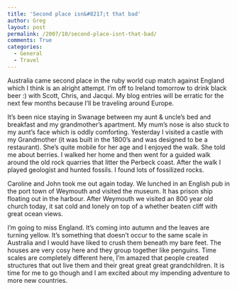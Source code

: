 ```yaml
---
title: 'Second place isn&#8217;t that bad'
author: Greg
layout: post
permalink: /2007/10/second-place-isnt-that-bad/
comments: True
categories:
  - General
  - Travel
---
```

Australia came second place in the ruby world cup match against England which I think is an alright attempt. I&#8217;m off to Ireland tomorrow to drink black beer :) with Scott, Chris, and Jacqui. My blog entries will be erratic for the next few months because I&#8217;ll be traveling around Europe.

It’s been nice staying in Swanage between my aunt & uncle’s bed and breakfast and my grandmother’s apartment. My mum&#8217;s nose is also stuck to my aunt&#8217;s face which is oddly comforting. Yesterday I visited a castle with my Grandmother (it was built in the 1800’s and was designed to be a restaurant). She’s quite mobile for her age and I enjoyed the walk. She told me about berries. I walked her home and then went for a guided walk around the old rock quarries that litter the Perbeck coast. After the walk I played geologist and hunted fossils. I found lots of fossilized rocks.

Caroline and John took me out again today. We lunched in an English pub in the port town of Weymouth and visited the museum. It has prison ship floating out in the harbour. After Weymouth we visited an 800 year old church today, it sat cold and lonely on top of a whether beaten cliff with great ocean views.

I’m going to miss England. It’s coming into autumn and the leaves are turning yellow. It’s something that doesn’t occur to the same scale in Australia and I would have liked to crush them beneath my bare feet. The houses are very cosy here and they group together like penguins. Time scales are completely different here, I’m amazed that people created structures that out live them and their great great great grandchildren. It is time for me to go though and I am excited about my impending adventure to more new countries.